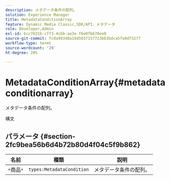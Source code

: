 ```yaml
---
description: メタデータ条件の配列。
solution: Experience Manager
title: MetadataConditionArray
feature: Dynamic Media Classic,SDK/API，メタデータ
role: Developer,Admin
exl-id: bcc7631b-cff3-4cbb-ae3e-f6e0fb670ee0
source-git-commit: fcda99340a18d5037157723bb3bdca5fa9df3277
workflow-type: tm+mt
source-wordcount: '29'
ht-degree: 20%

---
```


# MetadataConditionArray{#metadataconditionarray}

メタデータ条件の配列。

構文

## パラメータ {#section-2fc9bea56b6d4b72b80d4f04c5f9b862}

| 名前 | 種類 | 説明 |
|---|---|---|
| `*`商品`*` | `types:MetadataCondition` | メタデータ条件の配列。 |
